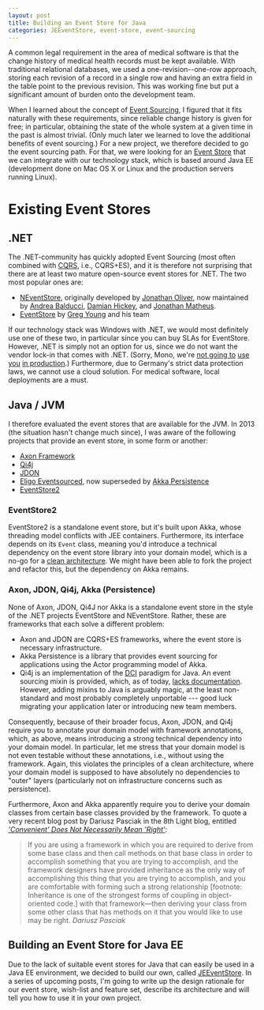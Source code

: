 ```yaml
---
layout: post
title: Building an Event Store for Java
categories: JEEventStore, event-store, event-sourcing
---
```


A common legal requirement in the area of medical software is that the change history of medical health records must be kept available.  With traditional relational databases, we used a one-revision--one-row approach, storing each revision of a record in a single row and having an extra field in the table point to the previous revision. This was working fine but put a significant amount of burden onto the development team.

When I learned about the concept of [Event Sourcing](http://martinfowler.com/eaaDev/EventSourcing.html), I figured that it fits naturally with these requirements, since reliable change history is given for free; in particular, obtaining the state of the whole system at a given time in the past is almost trivial. (Only much later we learned to love the additional benefits of event sourcing.) For a new project, we therefore decided to go the event sourcing path.  For that, we were looking for an [Event Store](https://github.com/eventstore/eventstore/wiki/Event-Sourcing-Basics#what-is-an-event-store) that we can integrate with our technology stack, which is based around Java EE (development done on Mac OS X or Linux and the production servers running Linux).


# Existing Event Stores

## .NET

The .NET-community has quickly adopted Event Sourcing (most often combined with
[CQRS](http://martinfowler.com/bliki/CQRS.html), i.e., CQRS+ES), and it is therefore not surprising that there are at least two mature open-source event stores for .NET.  The two most popular ones are:

* [NEventStore](https://github.com/NEventStore/NEventStore), originally developed by [Jonathan Oliver](https://github.com/joliver), now maintained by [Andrea Balducci](https://github.com/andreabalducci), [Damian Hickey](https://github.com/damianh), and [Jonathan Matheus](https://github.com/kblooie).
* [EventStore](http://geteventstore.com) by [Greg Young](https://github.com/gregoryyoung) and his team

If our technology stack was Windows with .NET, we would most definitely use one of these two, in particular since you can buy SLAs for EventStore. However,  .NET is simply not an option for us, since we do not want the vendor lock-in that comes with .NET. (Sorry, Mono, we're [not going to](http://techrights.org/2008/12/23/second-class-novellsoft-ide/) [use you](https://news.ycombinator.com/item?id=5042192) [in production](http://blog.jonathanoliver.com/why-i-left-dot-net/#mono).)  Furthermore, due to Germany's strict data protection laws, we cannot use a cloud solution.  For medical software, local deployments are a must.

## Java / JVM

I therefore evaluated the event stores that are available for the JVM.  In 2013 (the situation hasn't change much since), I was aware of the following projects that provide an event store, in some form or another:

* [Axon Framework](http://www.axonframework.org/)
* [Qi4j](http://qi4j.org/)
* [JDON](http://en.jdon.com/)
* [Eligo Eventsourced](https://github.com/eligosource/eventsourced), now superseded by [Akka Persistence](http://doc.akka.io/docs/akka/snapshot/scala/persistence.html)
* [EventStore2](https://github.com/ks-no/eventstore2)

### EventStore2

EventStore2 is a standalone event store, but it's built upon Akka, whose threading model conflicts with JEE containers. Furthermore, its interface depends on its `Event` class, meaning you'd introduce a technical dependency on the event store library into your domain model, which is a no-go for a [clean architecture](http://blog.8thlight.com/uncle-bob/2012/08/13/the-clean-architecture.html). We might have been able to fork the project and refactor this, but the dependency on Akka remains.

### Axon, JDON, Qi4j, Akka (Persistence)

None of Axon, JDON, Qi4J nor Akka is a standalone event store in the style of the .NET projects EventStore and NEventStore.  Rather, these are frameworks that each solve a different problem:

* Axon and JDON are CQRS+ES frameworks, where the event store is necessary infrastructure.
* Akka Persistence is a library that provides event sourcing for applications using the Actor programming model of Akka.
* Qi4j is an implementation of the [DCI](http://en.wikipedia.org/wiki/Data,_context_and_interaction) paradigm for Java.  An event sourcing mixin is provided, which, as of today, [lacks documentation](http://qi4j.org/2.0/library-eventsourcing.html). However, adding mixins to Java is arguably magic, at the least non-standard and most probably completely unportable --- good luck migrating your application later or introducing new team members.

Consequently, because of their broader focus, Axon, JDON, and Qi4j require you to annotate your domain model with framework annotations, which, as above, means introducing a strong technical dependency into your domain model.  In particular, let me stress that your domain model is not even testable without these annotations, i.e., without using the framework.  Again, this violates the principles of a clean architecture, where your domain model is supposed to have absolutely no dependencies to "outer" layers (particularly not on infrastructure concerns such as persistence).

Furthermore, Axon and Akka apparently require you to derive your domain classes from certain base classes provided by the framework.  To quote a very recent blog post by Dariusz Pasciak in the 8th Light blog, entitled [_'Convenient' Does Not Necessarily Mean 'Right'_](http://blog.8thlight.com/dariusz-pasciak/2014/08/27/convenient-does-not-necessarily-mean-right.html):

> If you are using a framework in which you are required to derive from some base class and then call methods on that base class in order to accomplish something that you are trying to accomplish, and the framework designers have provided inheritance as the only way of accomplishing this thing that you are trying to accomplish, and you are comfortable with forming such a strong relationship [footnote: Inheritance is one of the strongest forms of coupling in object-oriented code.] with that framework—then deriving your class from some other class that has methods on it that you would like to use may be right.
> <cite>Dariusz Pasciak</cite>


## Building an Event Store for Java EE

Due to the lack of suitable event stores for Java that can easily be used in a Java EE environment, we decided to build our own, called [JEEventStore](https://github.com/JEEventStore/JEEventStore).  In a series of upcoming posts, I'm going to write up the design rationale for our event store, wish-list and feature set, describe its architecture and will tell you how to use it in your own project.
